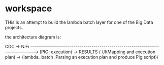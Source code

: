 # workspace

THis is an attempt to build the lambda batch layer for one of the Big Data projects.

the architecture diagram is:

CDC -> NiFi  ------------------------------------------------------------------------------->  (PIG: execution) -> RESULTS
                                                                                                    /
UI(Mapping and execution plan) -> (lambda_lbatch .Parsing an execution plan and produce Pig script)/

